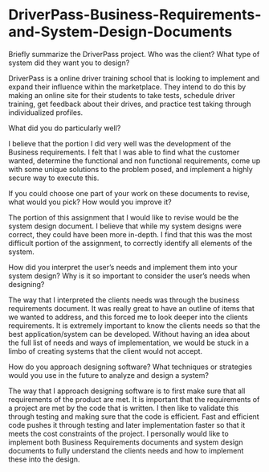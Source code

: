 # DriverPass-Business-Requirements-and-System-Design-Documents

Briefly summarize the DriverPass project. Who was the client? What type of system did they want you to design?

  DriverPass is a online driver training school that is looking to implement and expand their influence within the marketplace. They intend to do this by making an online site for their students to take tests, schedule driver training, get feedback about their drives, and practice test taking through individualized profiles. 

What did you do particularly well?

  I believe that the portion I did very well was the development of the Business requirements. I felt that I was able to find what the customer wanted, determine the functional and non functional requirements, come up with some unique solutions to the problem posed, and implement a highly secure way to execute this.

If you could choose one part of your work on these documents to revise, what would you pick? How would you improve it?

  The portion of this assignment that I would like to revise would be the system design document. I believe that while my system designs were correct, they could have been more in-depth. I find that this was the most difficult portion of the assignment, to correctly identify all elements of the system.

How did you interpret the user’s needs and implement them into your system design? Why is it so important to consider the user’s needs when designing?

  The way that I interpreted the clients needs was through the business requirements document. It was really great to have an outline of items that we wanted to address, and this forced me to look deeper into the clients requirements. It is extremely important to know the clients needs so that the best application/system can be developed. Without having an idea about the full list of needs and ways of implementation, we would be stuck in a limbo of creating systems that the client would not accept.

How do you approach designing software? What techniques or strategies would you use in the future to analyze and design a system?

  The way that I approach designing software is to first make sure that all requirements of the product are met. It is important that the requirements of a project are met by the code that is written. I then like to validate this through testing and making sure that the code is efficient. Fast and efficient code pushes it through testing and later implementation faster so that it meets the cost constraints of the project. I personally would like to implement both Business Requirements documents and system design documents to fully understand the clients needs and how to implement these into the design.
